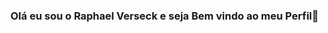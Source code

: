 ### Olá eu sou o Raphael Verseck e seja Bem vindo ao meu Perfil👋

<!--



<div align="center">
  <a href="https://github.com/rafaelmachadobr/">
  <img width="420em" src="https://github-readme-stats.vercel.app/api?username=rafaelmachadobr&theme=dracula&hide_border=false&include_all_commits=false&count_private=true"/>
   <img width="420em" src="https://github-readme-streak-stats.herokuapp.com/?user=rafaelmachadobr&theme=dracula&hide_border=false"/>
    <img width="420em" src="https://github-readme-stats.vercel.app/api/top-langs/?username=rafaelmachadobr&theme=dracula&hide_border=false&include_all_commits=false&count_private=true&layout=compact" />
</div>
